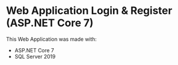 # Web Application Login & Register (ASP.NET Core 7)

This Web Application was made with:
- ASP.NET Core 7
- SQL Server 2019
